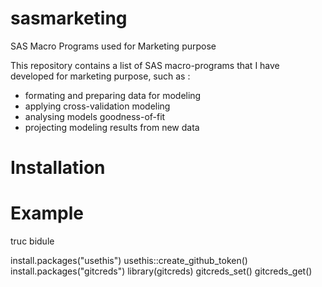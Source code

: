 # sasmarketing
SAS Macro Programs used for Marketing purpose

This repository contains a list of SAS macro-programs that I have developed for marketing purpose, such as :
- formating and preparing data for modeling 
- applying cross-validation modeling
- analysing models goodness-of-fit 
- projecting modeling results from new data

# Installation

# Example 
truc bidule

install.packages("usethis")
usethis::create_github_token()
install.packages("gitcreds")
library(gitcreds)
gitcreds_set()
gitcreds_get()
